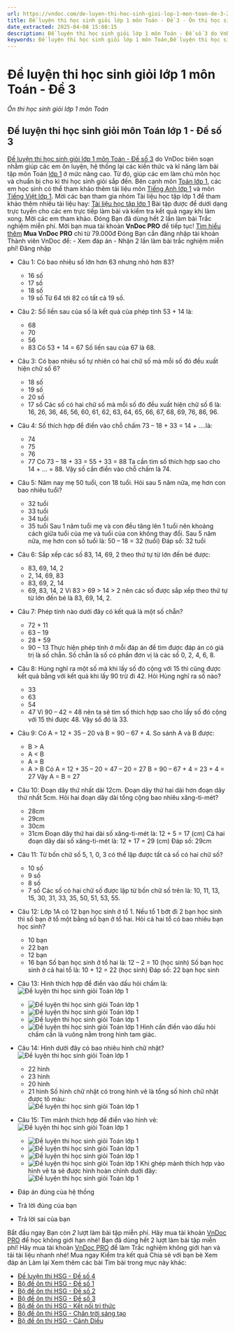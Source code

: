 ```yaml
---
url: https://vndoc.com/de-luyen-thi-hoc-sinh-gioi-lop-1-mon-toan-de-3-229527
title: Đề luyện thi học sinh giỏi lớp 1 môn Toán - Đề 3 - Ôn thi học sinh giỏi lớp 1 môn Toán - VnDoc.com
date_extracted: 2025-04-08 15:08:15
description: Đề luyện thi học sinh giỏi lớp 1 môn Toán - Đề số 3 do VnDoc biên soạn gồm các câu hỏi từ cơ bản đến nâng cao, giúp các em chuẩn bị cho kì thi HSG sắp đến.
keywords: Đề luyện thi học sinh giỏi lớp 1 môn Toán,Đề luyện thi học sinh giỏi môn Toán lớp 1,Đề luyện thi HSG lớp 1 môn Toán,Đề luyện thi HSG môn Toán lớp 1đề ôn luyện học sinh giỏi lớp 1 môn Toán,đề ôn luyện học sinh giỏi môn toán lớp 1,ôn luyện học sinh giỏi lớp 1 môn Toán,ôn luyện học sinh giỏi môn toán lớp 1,thi học sinh giỏi lớp 1,thi HSG lớp 1,toán lớp 1
---
```


# Đề luyện thi học sinh giỏi lớp 1 môn Toán - Đề 3
 _Ôn thi học sinh giỏi lớp 1 môn Toán_
## Đề luyện thi học sinh giỏi môn Toán lớp 1 - Đề số 3
[Đề luyện thi học sinh giỏi lớp 1 môn Toán - Đề số 3](<https://vndoc.com/de-luyen-thi-hoc-sinh-gioi-lop-1-mon-toan-de-2-229092>) do VnDoc biên soạn nhằm giúp các em ôn luyện, hệ thống lại các kiến thức và kĩ năng làm bài tập môn Toán [lớp 1](<https://vndoc.com/tai-lieu-hoc-tap-lop1>) ở mức nâng cao. Từ đó, giúp các em làm chủ môn học và chuẩn bị cho kì thi học sinh giỏi sắp đến. Bên cạnh môn [Toán lớp 1](<https://vndoc.com/toan-lop1>), các em học sinh có thể tham khảo thêm tài liệu môn [Tiếng Anh lớp 1](<https://vndoc.com/tieng-anh-lop1>) và môn [Tiếng Việt lớp 1](<https://vndoc.com/tieng-viet-lop1>).
Mời các bạn tham gia nhóm Tài liệu học tập lớp 1 để tham khảo thêm nhiều tài liệu hay: [Tài liệu học tập lớp 1](</goto?u=aHR0cHM6Ly93d3cuZmFjZWJvb2suY29tL2dyb3Vwcy9UYWkubGlldS5ob2MudGFwLmxvcC4xLlZORE9D>)
Bài tập được để dưới dạng trực tuyến cho các em trực tiếp làm bài và kiểm tra kết quả ngay khi làm xong. Mời các em tham khảo.
Đóng
Bạn đã dùng hết 2 lần làm bài Trắc nghiệm miễn phí. Mời bạn mua tài khoản **VnDoc PRO** để tiếp tục\! [Tìm hiểu thêm](</pro>)
**Mua VnDoc PRO** chỉ từ 79.000đ
Đóng
Bạn cần đăng nhập tài khoản Thành viên VnDoc để:
\- Xem đáp án
\- Nhận 2 lần làm bài trắc nghiệm miễn phí\!
Đăng nhập 
  * Câu 1: Có bao nhiêu số lớn hơn 63 nhưng nhỏ hơn 83?
    * 16 số 
    * 17 số 
    * 18 số 
    * 19 số 
Từ 64 tới 82 có tất cả 19 số.
  * Câu 2: Số liền sau của số là kết quả của phép tính 53 + 14 là:
    * 68 
    * 70 
    * 56 
    * 83 
Có 53 + 14 = 67
Số liền sau của 67 là 68.
  * Câu 3: Có bao nhiêu số tự nhiên có hai chữ số mà mỗi số đó đều xuất hiện chữ số 6?
    * 18 số 
    * 19 số 
    * 20 số 
    * 17 số 
Các số có hai chữ số mà mỗi số đó đều xuất hiện chữ số 6 là: 16, 26, 36, 46, 56, 60, 61, 62, 63, 64, 65, 66, 67, 68, 69, 76, 86, 96.
  * Câu 4: Số thích hợp để điền vào chỗ chấm 73 – 18 + 33 = 14 + ….là:
    * 74 
    * 75 
    * 76 
    * 77 
Có 73 – 18 + 33 = 55 + 33 = 88
Ta cần tìm số thích hợp sao cho 14 + … = 88. Vậy số cần điền vào chỗ chấm là 74.
  * Câu 5: Năm nay mẹ 50 tuổi, con 18 tuổi. Hỏi sau 5 năm nữa, mẹ hơn con bao nhiêu tuổi?
    * 32 tuổi 
    * 33 tuổi 
    * 34 tuổi 
    * 35 tuổi 
Sau 1 năm tuổi mẹ và con đều tăng lên 1 tuổi nên khoảng cách giữa tuổi của mẹ và tuổi của con không thay đổi.
Sau 5 năm nữa, mẹ hơn con số tuổi là:
50 – 18 = 32 \(tuổi\)
Đáp số: 32 tuổi
  * Câu 6: Sắp xếp các số 83, 14, 69, 2 theo thứ tự từ lớn đến bé được:
    * 83, 69, 14, 2 
    * 2, 14, 69, 83 
    * 83, 69, 2, 14 
    * 69, 83, 14, 2 
Vì 83 > 69 > 14 > 2 nên các số được sắp xếp theo thứ tự từ lớn đến bé là 83, 69, 14, 2.
  * Câu 7: Phép tính nào dưới đây có kết quả là một số chẵn?
    * 72 + 11 
    * 63 – 19 
    * 28 + 59 
    * 90 – 13 
Thực hiện phép tính ở mỗi đáp án để tìm được đáp án có giá trị là số chẵn.
Số chẵn là số có phần đơn vị là các số 0, 2, 4, 6, 8.
  * Câu 8: Hùng nghĩ ra một số mà khi lấy số đó cộng với 15 thì cũng được kết quả bằng với kết quả khi lấy 90 trừ đi 42. Hỏi Hùng nghĩ ra số nào?
    * 33 
    * 63 
    * 54 
    * 47 
Vì 90 – 42 = 48 nên ta sẽ tìm số thích hợp sao cho lấy số đó cộng với 15 thì được 48.
Vậy số đó là 33.
  * Câu 9: Có A = 12 + 35 – 20 và B = 90 – 67 + 4. So sánh A và B được:
    * B > A 
    * A < B 
    * A = B 
    * A > B 
Có A = 12 + 35 – 20 = 47 – 20 = 27
B = 90 – 67 + 4 = 23 + 4 = 27
Vậy A = B = 27
  * Câu 10: Đoạn dây thứ nhất dài 12cm. Đoạn dây thứ hai dài hơn đoạn dây thứ nhất 5cm. Hỏi hai đoạn dây dài tổng cộng bao nhiêu xăng-ti-mét?
    * 28cm 
    * 29cm 
    * 30cm 
    * 31cm 
Đoạn dây thứ hai dài số xăng-ti-mét là:
12 + 5 = 17 \(cm\)
Cả hai đoạn dây dài số xăng-ti-mét là:
12 + 17 = 29 \(cm\)
Đáp số: 29cm
  * Câu 11: Từ bốn chữ số 5, 1, 0, 3 có thể lập được tất cả số có hai chữ số?
    * 10 số 
    * 9 số 
    * 8 số 
    * 7 số 
Các số có hai chữ số được lập từ bốn chữ số trên là: 10, 11, 13, 15, 30, 31, 33, 35, 50, 51, 53, 55.
  * Câu 12: Lớp 1A có 12 bạn học sinh ở tổ 1. Nếu tổ 1 bớt đi 2 bạn học sinh thì số bạn ở tổ một bằng số bạn ở tổ hai. Hỏi cả hai tổ có bao nhiêu bạn học sinh?
    * 10 bạn 
    * 22 bạn 
    * 12 bạn 
    * 16 bạn 
Số bạn học sinh ở tổ hai là:
12 – 2 = 10 \(học sinh\)
Số bạn học sinh ở cả hai tổ là:
10 + 12 = 22 \(học sinh\)
Đáp số: 22 bạn học sinh
  * Câu 13: Hình thích hợp để điền vào dấu hỏi chấm là:
![Đề luyện thi học sinh giỏi Toán lớp 1](https://i.vdoc.vn/data/image/2021/03/26/luyen-thi-hoc-sinh-gioi-toan-1-de-3-anh-so-1.jpg)
    * ![Đề luyện thi học sinh giỏi Toán lớp 1](https://i.vdoc.vn/data/image/2021/03/26/luyen-thi-hoc-sinh-gioi-toan-1-de-3-anh-so-2.jpg)
    * ![Đề luyện thi học sinh giỏi Toán lớp 1](https://i.vdoc.vn/data/image/2021/03/26/luyen-thi-hoc-sinh-gioi-toan-1-de-3-anh-so-3.jpg)
    * ![Đề luyện thi học sinh giỏi Toán lớp 1](https://i.vdoc.vn/data/image/2021/03/26/luyen-thi-hoc-sinh-gioi-toan-1-de-3-anh-so-4.jpg)
    * ![Đề luyện thi học sinh giỏi Toán lớp 1](https://i.vdoc.vn/data/image/2021/03/26/luyen-thi-hoc-sinh-gioi-toan-1-de-3-anh-so-5.jpg)
Hình cần điền vào dấu hỏi chấm cần là vuông nằm trong hình tam giác.
  * Câu 14: Hình dưới đây có bao nhiêu hình chữ nhật?
![Đề luyện thi học sinh giỏi Toán lớp 1](https://i.vdoc.vn/data/image/2021/03/26/luyen-thi-hoc-sinh-gioi-toan-1-de-3-anh-so-6.jpg)
    * 22 hình 
    * 23 hình 
    * 20 hình 
    * 21 hình 
Số hình chữ nhật có trong hình vẽ là tổng số hình chữ nhật được tô màu:  
![Đề luyện thi học sinh giỏi Toán lớp 1](https://i.vdoc.vn/data/image/2021/03/26/luyen-thi-hoc-sinh-gioi-toan-1-de-3-anh-so-7.jpg)
  * Câu 15: Tìm mảnh thích hợp để điền vào hình vẽ:
![Đề luyện thi học sinh giỏi Toán lớp 1](https://i.vdoc.vn/data/image/2021/03/26/luyen-thi-hoc-sinh-gioi-toan-1-de-3-anh-so-8.jpg)
    * ![Đề luyện thi học sinh giỏi Toán lớp 1](https://i.vdoc.vn/data/image/2021/03/26/luyen-thi-hoc-sinh-gioi-toan-1-de-3-anh-so-9.jpg)
    * ![Đề luyện thi học sinh giỏi Toán lớp 1](https://i.vdoc.vn/data/image/2021/03/26/luyen-thi-hoc-sinh-gioi-toan-1-de-3-anh-so-10.jpg)
    * ![Đề luyện thi học sinh giỏi Toán lớp 1](https://i.vdoc.vn/data/image/2021/03/26/luyen-thi-hoc-sinh-gioi-toan-1-de-3-anh-so-11.jpg)
    * ![Đề luyện thi học sinh giỏi Toán lớp 1](https://i.vdoc.vn/data/image/2021/03/26/luyen-thi-hoc-sinh-gioi-toan-1-de-3-anh-so-12.jpg)
Khi ghép mảnh thích hợp vào hình vẽ ta sẽ được hình hoàn chỉnh dưới đây:  
![Đề luyện thi học sinh giỏi Toán lớp 1](https://i.vdoc.vn/data/image/2021/03/26/luyen-thi-hoc-sinh-gioi-toan-1-de-3-anh-so-13.jpg)

  * Đáp án đúng của hệ thống
  * Trả lời đúng của bạn
  * Trả lời sai của bạn

Bắt đầu ngay
Bạn còn _2_ lượt làm bài tập miễn phí. Hãy mua tài khoản [VnDoc PRO](</pro>) để học không giới hạn nhé\!  Bạn đã dùng hết 2 lượt làm bài tập miễn phí\! Hãy mua tài khoản [VnDoc PRO](</pro>) để làm Trắc nghiệm không giới hạn và tải tài liệu nhanh nhé\!  Mua ngay
Kiểm tra kết quả Chia sẻ với bạn bè Xem đáp án Làm lại
Xem thêm các bài Tìm bài trong mục này khác:
  * [Đề luyện thi HSG - Đề số 4](</de-on-tap-mon-toan-nang-cao-lop-1-98639>)
  * [Bộ đề ôn thi HSG - Đề số 1](</de-thi-hoc-sinh-gioi-toan-lop-1-87308>)
  * [Bộ đề ôn thi HSG - Đề số 2](</10-bai-toan-nang-cao-danh-cho-hoc-sinh-gioi-lop-1-95798>)
  * [Bộ đề ôn thi HSG - Đề số 3](</20-de-on-luyen-hoc-sinh-gioi-mon-toan-lop-1-125089>)
  * [Bộ đề ôn thi HSG - Kết nối tri thức](</bo-de-thi-hoc-sinh-gioi-toan-lop-1-de-so-1-156108>)
  * [Bộ đề ôn thi HSG - Chân trời sáng tạo](</bo-de-thi-hoc-sinh-gioi-toan-lop-1-de-so-2-156113>)
  * [Bộ đề ôn thi HSG - Cánh Diều](</bo-de-thi-hoc-sinh-gioi-toan-lop-1-de-so-3-156120>)

